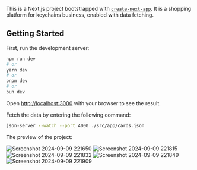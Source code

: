 This is a Next.js project bootstrapped with [`create-next-app`](https://github.com/vercel/next.js/tree/canary/packages/create-next-app).
It is a shopping platform for keychains business, enabled with data fetching.

## Getting Started

First, run the development server:

```bash
npm run dev
# or
yarn dev
# or
pnpm dev
# or
bun dev
```

Open [http://localhost:3000](http://localhost:3000) with your browser to see the result.

Fetch the data by entering the following command:
```bash 
json-server --watch --port 4000 ./src/app/cards.json
```
The preview of the project:

![Screenshot 2024-09-09 221650](https://github.com/user-attachments/assets/936f5049-46f3-4ad7-ba6b-a921e52fdb4e)
![Screenshot 2024-09-09 221815](https://github.com/user-attachments/assets/ba66d85d-b585-4f20-8c2d-3487627b525e)
![Screenshot 2024-09-09 221832](https://github.com/user-attachments/assets/48255462-32fa-4ae4-a0c6-18382db33ec6)
![Screenshot 2024-09-09 221849](https://github.com/user-attachments/assets/35f8b470-468e-4550-97ff-88847dd78b68)
![Screenshot 2024-09-09 221909](https://github.com/user-attachments/assets/76795452-f283-4e74-930b-aa13e05d2c38)




